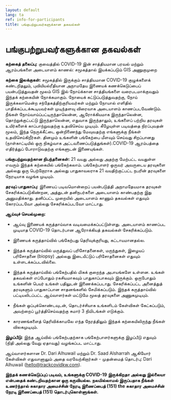 ```yaml
---
layout: default
lang: ta
ref: info-for-participants
title: பங்குபற்றுபவர்களுக்கான தகவல்கள்
---
```

# பங்குபற்றுபவர்களுக்கான தகவல்கள்


**கற்கைத் தலைப்பு:**  குவைத்தில் COVID-19 இன் சாத்தியமான பரவல் மற்றும் ஆரம்பங்களை அடையாளம் காணல்: சமூகத்தால் இயக்கப்படும் GIS அணுகுமுறை

**கற்கை இலக்குகள்:** சமூகத்தில் இருக்கும் சாத்தியமான COVID-19 குழுக்களைக் கண்டறிதலும், புவியியல்ரீதியான அநாமதேய இணையக் கணக்கெடுப்பைப் பயன்படுத்துவதன் மூலம் GIS இல் நோய்க்கான சாத்தியங்களை வரைபடமாக்குவதும் இந்தக் கற்கையின் நோக்கமாகும். நோயைக் கட்டுப்படுத்துவதற்கு, நோய் இருக்கலாமென்ற சந்தேகத்திற்குரியவர்கள் மற்றும் நோயால் எளிதில் பாதிக்கப்படக்கூடியவர்கள் முடிந்தளவு விரைவாக அடையாளம் காணப்படவேண்டும். நீங்கள் நோய்வாய்ப்பட்டிருந்தாலென்ன, ஆரோக்கியமாக இருந்தாலென்ன, தொற்றுக்குட்பட்டு இருந்தாலென்ன, எதுவாக இருந்தாலும், உங்களைப் பற்றிய தரவுகள் உயிர்களைக் காப்பாற்றுவதற்கு உதவிசெய்ய முடியும். கீழேயுள்ள படிவத்தை நிரப்புவதன் மூலம், இந்த நெருக்கீட்டை ஒன்றிணைந்து மேவுவதற்கு எங்களுக்கு நீங்கள் உதவிசெய்கிறீர்கள். தினமும் உங்களின் பங்கேற்பை மீளவும் செய்வது சிறப்பானது (நாள்காட்டியில் ஒரு நிகழ்வாக அட்டவணைப்படுத்துங்கள்).COVID-19 ஆரம்பத்தை எதிர்த்துப் போராடுவதற்கு எங்களுடன் இணையுங்கள்.

**பங்குபற்றுவதற்கான நிபந்தனைகள்:**  21 வயது அல்லது அதற்கு மேற்பட்ட வயதுள்ள எவரும் இந்தக் கற்கையில் பங்கேற்கலாம். பங்கேற்பாளர் ஒருவர் அவருடைய தரவுகளை அல்லது ஒரு பெற்றோராக அல்லது பாதுகாவலராக 21 வயதிற்குட்பட்ட நபரின் தரவுகளை நேரடியாக வழங்க முடியும்.

**தரவுப் பாதுகாப்பு:**  இணையப் படிவமொன்றைப் பயன்படுத்தி அநாமதேயமாக தரவுகள் சேகரிக்கப்படுகிண்றன, அத்துடன் தனிநபர்களை அடையாளம் காண்பதற்கு இது அனுமதிக்காது. தனிப்பட்ட முறையில் அடையாளம் காணும் தகவல்கள் எதுவும் கோரப்படவோ அல்லது சேகரிக்கப்படவோ மாட்டாது.


**ஆய்வுச் செயல்முறை:**

* ஆய்வு இணையக் கருத்தாய்வாக வடிவமைக்கப்பட்டுள்ளது. அடையாளம் காணப்பட முடியாத COVID-19 தொடர்பான ஆரோக்கியத் தகவல்கள் சேகரிக்கப்படும்.

* இணையக் கருத்தாய்வில் பங்கேற்பது தெரிவுக்குரியது, கட்டாயமானதல்ல.

* இந்தக் கருத்தாய்வில் மருத்துவப் பரிசோதனைகள், மருந்துகள், இழையப் பரிசோதனை (biopsy) அல்லது இடையீட்டுப் பரிசோதனைகள் எதுவும் உள்ளடக்கப்படவில்லை.

* இந்தக் கருத்தாய்வில் பங்கேற்பதில் மிகக் குறைந்த அபாயங்களே உள்ளன. உங்கள் தகவல்கள் எப்போதும் ரகசியமாகவும் பாதுகாப்பாகவும் இருக்கும். ஒருபோதும் உங்களின் பெயர் உங்கள் பதிலுடன் இணைக்கப்படாது. சேகரிக்கப்பட்ட அனைத்துத் தரவுகளும் பாதுகாப்பான சாதனங்களில் சேமிக்கப்படும். இந்தக் கருத்தாய்வில் பட்டியலிடப்பட்ட ஆய்வாளர்கள் மட்டுமே மூலத் தரவுகளை அணுகமுடியும்.

* நீங்கள் ஒப்புக்கொண்டவுடன், தொடர்ச்சியாக உங்களிடம் கேள்விகள் கேட்கப்படும், அவற்றைப் பூர்த்திசெய்வதற்கு சுமார் 3 நிமிடங்கள் எடுக்கும்.

* காரணங்களைத் தெரிவிக்காமலே எந்த நேரத்திலும் இந்தக் கற்கையிலிருந்து நீங்கள் விலகமுடியும்.

**இழப்பீடு:** இந்த ஆய்வில் பங்கேற்பதற்காக பங்கேற்பாளர்களுக்கு இழப்பீடு எதுவும் (நிதி அல்லது வேறு ஏதாவது) வழங்கப்பட மாட்டாது.

ஆய்வாளர்களான Dr. Dari Alhuwail மற்றும் Dr. Saad Alsharrah ஆகியோர் கேள்விகள் எதுவானாலும் அதை வரவேற்கிறார்கள் - முதன்மைத் தொடர்பு: Dari Alhuwail   ([hello@trackcovidkw.com](mailto:hello@trackcovidkw.com)).

**இந்தக் கணக்கெடுப்புப் படிவம், உங்களுக்கு COVID-19 இருக்கிறதா அல்லது இல்லையா என்பதைக் கண்டறிவதற்கான ஒரு கருவியல்ல. நலமில்லாமல்  இருப்பதாக நீங்கள் உணர்ந்தால் சுகாதார அமைச்சின் நேரடி இணைப்பைத் (151) the  சுகாதார அமைச்சின் நேரடி இணைப்பைத் (151) தொடர்புகொள்ளுங்கள்.**
